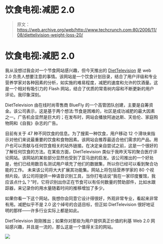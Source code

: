 # 饮食电视:减肥 2.0 

> 原文：<https://web.archive.org/web/http://www.techcrunch.com:80/2006/11/08/diettelivision-weight-loss-20/>

# 饮食电视:减肥 2.0

我从没想过我会对一个节食网站感兴趣，但今天推出的 [DietTelevision](https://web.archive.org/web/20221208232256/http://diettelevision.com/) 是 web 2.0 负责人想要注意的事情。该网站是一个饮食计划目录，结合了用户评级和专业营养学家对各种因素的分析，如实施的难易程度，减肥的速度和允许的饮酒量。这是一个相对有吸引力的 Flash 网站，结合了优质的常青树内容和不断更新的用户评论。我印象深刻。

DietTelevision 由在线时尚零售商 BlueFly 的一个高管团队创建，主要是自筹资金。该公司表示，这是基于两个想法:节食是困难的，社区是成功减肥的最大因素之一。广告机会显然是巨大的；在发布时，网站会播放阿迪达斯、天伯伦、家庭购物网和《自我》杂志的广告。

目前有关于 47 种不同饮食的信息。为了搜索一种饮食，用户移动 12 个滑块来指示对他们来说最重要的饮食和食物因素。该网站会推荐最适合他们需求的产品。用户也可以贡献与任何饮食相关的站外链接。在决定亲自尝试之前，这是一个很好的了解任何饮食的方法。在某些方面，DietTelevision 类似于我昨天写的聚合医疗评论网站。该网站的某些部分显然也受到了亚马逊的启发。该公司推出的一个好处是，他们已经用数百名测试用户填充了他们的数据集，所以你已经可以看到聚合功能的工作。
 未来该公司将大大扩展其功能集。网站上将包括营养学家的 80 个视频片段。该公司将提供一种语音识别工具，当你打电话说“我在一家印度餐馆，我应该点什么？”时，它将识别出你正在节食可以有任何数量的赞助部件，比如水跟踪器，来记录你的用水量随着时间的推移增加了多少。

如果你看一下这个网站，我想你会同意它设计得很好，外观非常专业，看起来非常有用。减肥似乎不是 2.0 这个绰号的合适目标，但正如 DietTelevision 很好地证明的那样——许多行业实际上都是如此。

DietTelevision 刚刚推出；如果你对那些为用户提供真正价值的利基 Web 2.0 网站感兴趣，并且是一流的，那么这是一个值得关注的网站。

![](img/2bdee8965c5a693f7ab3c8b55da22d2f.png)